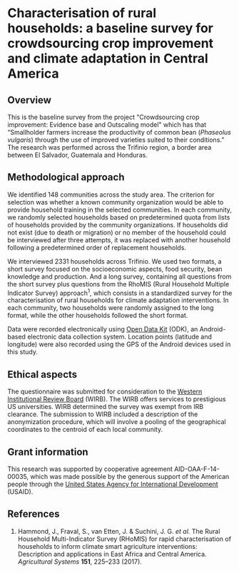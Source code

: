 
Characterisation of rural households: a baseline survey for crowdsourcing crop improvement and climate adaptation in Central America
====================================================================================================================================

Overview
--------

This is the baseline survey from the project "Crowdsourcing crop improvement: Evidence base and Outscaling model" which has that “Smallholder farmers increase the productivity of common bean (*Phaseolus vulgaris*) through the use of improved varieties suited to their conditions.” The research was performed across the Trifinio region, a border area between El Salvador, Guatemala and Honduras.

Methodological approach
-----------------------

We identified 148 communities across the study area. The criterion for selection was whether a known community organization would be able to provide household training in the selected communities. In each community, we randomly selected households based on predetermined quota from lists of households provided by the community organizations. If households did not exist (due to death or migration) or no member of the household could be interviewed after three attempts, it was replaced with another household following a predetermined order of replacement households.

We interviewed 2331 households across Trifinio. We used two formats, a short survey focused on the socioeconomic aspects, food security, bean knowledge and production. And a long survey, containing all questions from the short survey plus questions from the RhoMIS (Rural Household Multiple Indicator Survey) approach<sup>1</sup>, which consists in a standardized survey for the characterisation of rural households for climate adaptation interventions. In each community, two households were randomly assigned to the long format, while the other households followed the short format.

Data were recorded electronically using [Open Data Kit](https://opendatakit.org/) (ODK), an Android-based electronic data collection system. Location points (latitude and longitude) were also recorded using the GPS of the Android devices used in this study.

Ethical aspects
---------------

The questionnaire was submitted for consideration to the [Western Institutional Review Board](http://www.wirb.com/Pages/default.aspx) (WIRB). The WIRB offers services to prestigious US universities. WIRB determined the survey was exempt from IRB clearance. The submission to WIRB included a description of the anonymization procedure, which will involve a pooling of the geographical coordinates to the centroid of each local community.

Grant information
-----------------

This research was supported by cooperative agreement AID-OAA-F-14-00035, which was made possible by the generous support of the American people through the [United States Agency for International Development](https://www.usaid.gov/) (USAID).

References
----------

1. Hammond, J., Fraval, S., van Etten, J. & Suchini, J. G. *et al.* The Rural Household Multi-Indicator Survey (RHoMIS) for rapid characterisation of households to inform climate smart agriculture interventions: Description and applications in East Africa and Central America. *Agricultural Systems* **151**, 225–233 (2017).
